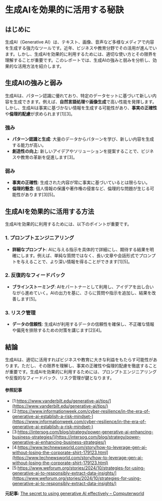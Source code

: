 # 生成AIを効果的に活用する秘訣

## はじめに

生成AI（Generative AI）は、テキスト、画像、音声など多様なメディアで内容を生成する強力なツールです。近年、ビジネスや教育分野でその活用が進んでいます。しかし、生成AIを効果的に利用するためには、適切な使い方とその限界を理解することが重要です。このレポートでは、生成AIの強みと弱みを分析し、効果的な活用方法を紹介します。

## 生成AIの強みと弱み

生成AIは、パターン認識に優れており、特定のデータセットに基づいて新しい内容を生成できます。例えば、**自然言語処理**や**画像生成**で高い性能を発揮します。しかし、生成AIは事実に基づかない情報を生成する可能性があり、**事実の正確性**や**倫理的配慮**が求められます[1][3]。

### 強み
- **パターン認識と生成**: 大量のデータからパターンを学び、新しい内容を生成する能力が高い。
- **創造性の向上**: 新しいアイデアやソリューションを提案することで、ビジネスや教育の革新を促進します[3]。

### 弱み
- **事実の正確性**: 生成された内容が常に事実に基づいているとは限らない。
- **倫理的懸念**: 個人情報の保護や著作権の侵害など、倫理的な問題が生じる可能性があります[3][5]。

## 生成AIを効果的に活用する方法

生成AIを効果的に利用するためには、以下のポイントが重要です。

### 1. **プロンプトエンジニアリング**
 - **詳細なプロンプト**: AIに与える指示を具体的で詳細にし、期待する結果を明確にします。例えば、単純な質問ではなく、長い文章や会話形式でプロンプトを与えることで、より深い情報を得ることができます[1][5]。

### 2. **反復的なフィードバック**
 - **ブラインストーミング**: AIをパートナーとして利用し、アイデアを出し合いながら進めていく。AIの出力を基に、さらに質問や指示を追加し、結果を改善します[5]。

### 3. **リスク管理**
 - **データの信頼性**: 生成AIが利用するデータの信頼性を確保し、不正確な情報や偏見を排除するための対策を講じます[2][4]。

## 結論

生成AIは、適切に活用すればビジネスや教育に大きな利益をもたらす可能性があります。ただし、その限界を理解し、事実の正確性や倫理的配慮を徹底することが重要です。生成AIを効果的に利用するためには、プロンプトエンジニアリングや反復的なフィードバック、リスク管理が鍵となります。

#### 参照記事
- [1:https://www.vanderbilt.edu/generative-ai/tips/](https://www.vanderbilt.edu/generative-ai/tips/)
- [2:https://www.informationweek.com/cyber-resilience/in-the-era-of-generative-ai-establish-a-risk-mindset-](https://www.informationweek.com/cyber-resilience/in-the-era-of-generative-ai-establish-a-risk-mindset-)
- [3:https://intersog.com/blog/strategy/power-generative-ai-enhancing-business-strategies/](https://intersog.com/blog/strategy/power-generative-ai-enhancing-business-strategies/)
- [4:https://www.technewsworld.com/story/how-to-leverage-gen-ai-without-losing-the-corporate-shirt-179123.html](https://www.technewsworld.com/story/how-to-leverage-gen-ai-without-losing-the-corporate-shirt-179123.html)
- [5:https://www.weforum.org/stories/2024/10/strategies-for-using-generative-ai-to-responsibly-extract-data-insights/](https://www.weforum.org/stories/2024/10/strategies-for-using-generative-ai-to-responsibly-extract-data-insights/)


**元記事:** [The secret to using generative AI effectively – Computerworld](https://www.computerworld.com/article/3853747/the-secret-to-using-generative-ai-effectively.html)